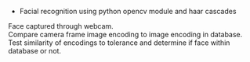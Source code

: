 - Facial recognition using python opencv module and haar cascades

Face captured through webcam.<br>
Compare camera frame image encoding to image encoding in database.<br>
Test similarity of encodings to tolerance and determine if face within database or not.<br>
